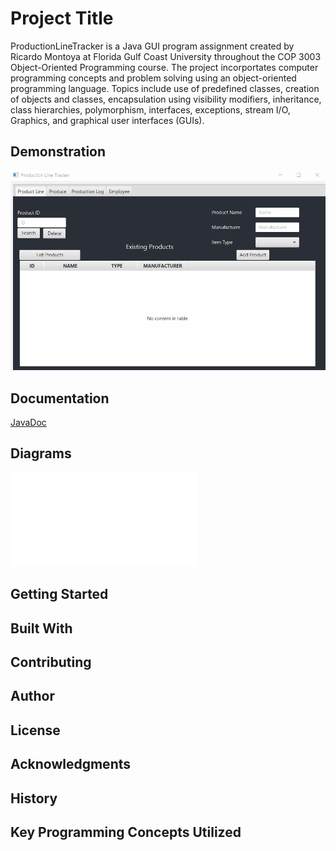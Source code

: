# Project Title
ProductionLineTracker is a Java GUI program assignment created by Ricardo Montoya at Florida Gulf Coast University throughout the COP 3003 
Object-Oriented Programming course. The project incorportates computer programming concepts and problem solving using an object-oriented 
programming language. Topics include use of predefined classes, creation of objects and classes, encapsulation using visibility modifiers, 
inheritance, class hierarchies, polymorphism, interfaces, exceptions, stream I/O, Graphics, and graphical user interfaces (GUIs).

## Demonstration

![ProductionLineTracker](doc/ProductionLineTracker.gif)
## Documentation
[JavaDoc](http://localhost:63342/ProductionLineTracker/doc/index.html?_ijt=lutk0ckbc9qavev34c4va8kd24)
## Diagrams
![Diagram](res/ProductionLineTrackerClassDiagram.pdf)

## Getting Started


## Built With


## Contributing


## Author


## License


## Acknowledgments


## History


## Key Programming Concepts Utilized

